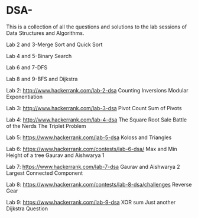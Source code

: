 # DSA-
This is a collection of all the questions and solutions to the lab sessions of Data Structures and Algorithms.

Lab 2 and 3-Merge Sort and Quick Sort

Lab 4 and 5-Binary Search

Lab 6 and 7-DFS

Lab 8 and 9-BFS and Dijkstra

Lab 2: http://www.hackerrank.com/lab-2-dsa
Counting Inversions
Modular Exponentiation

Lab 3: http://www.hackerrank.com/lab-3-dsa
Pivot Count
Sum of Pivots

Lab 4: http://www.hackerrank.com/lab-4-dsa
The Square Root Sale
Battle of the Nerds
The Triplet Problem

Lab 5: https://www.hackerrank.com/lab-5-dsa
Koloss and Triangles

Lab 6: https://www.hackerrank.com/contests/lab-6-dsa/
Max and Min Height of a tree
Gaurav and Aishwarya 1

Lab 7: https://www.hackerrank.com/lab-7-dsa
Gaurav and Aishwarya 2
Largest Connected Component

Lab 8: https://www.hackerrank.com/contests/lab-8-dsa/challenges
Reverse Gear

Lab 9: https://www.hackerrank.com/lab-9-dsa
XOR sum
Just another Dijkstra Question
